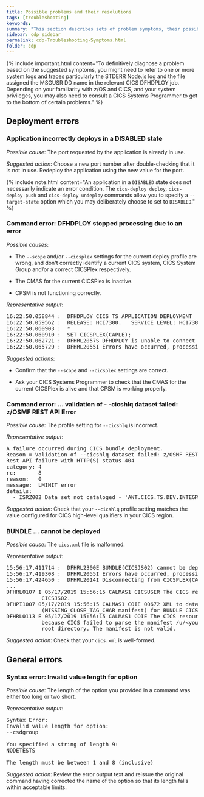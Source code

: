 ```yaml
---
title: Possible problems and their resolutions
tags: [troubleshooting]
keywords:
summary: "This section describes sets of problem symptoms, their possible causes and suggested solutions."
sidebar: cdp_sidebar
permalink: cdp-Troubleshooting-Symptoms.html
folder: cdp
---
```


{% include important.html content="To definitively diagnose a problem based on the suggested symptoms, you might need to refer to one or more [system logs and traces](cdp-Troubleshooting-General) particularly the STDERR Node.js log and the file assigned the MSGUSR DD name in the relevant CICS DFHDPLOY job. Depending on your familiarity with z/OS and CICS, and your system privileges, you may also need to consult a CICS Systems Programmer to get to the bottom of certain problems." %}

## Deployment errors

### Application incorrectly deploys in a DISABLED state
*Possible cause*: The port requested by the application is already in use.

*Suggested action*: Choose a new port number after double-checking that it is not in use. Redeploy the application using the new value for the port.

{% include note.html content="An application in a `DISABLED` state does not necessarily indicate an error condition. The `cics-deploy deploy`, `cics-deploy push` and `cics-deploy undeploy` commands allow you to specify a `--target-state` option which you may deliberately choose to set to `DISABLED`." %}

### Command error: DFHDPLOY stopped processing due to an error
*Possible causes*:
  * The `--scope` and/or `--cicsplex` settings for the current deploy profile are wrong, and don't correctly identify a current CICS system, CICS System Group and/or a correct CICSPlex respectively.

  * The CMAS for the current CICSPlex is inactive.

  * CPSM is not functioning correctly.

*Representative output*:
<pre class="messageText">
16:22:50.058844 :  DFHDPLOY CICS TS APPLICATION DEPLOYMENT  2019/04/10 4:22pm
16:22:50.059562 :  RELEASE: HCI7300.   SERVICE LEVEL: HCI7300.
16:22:50.060903 :  *
16:22:50.060910 :  SET CICSPLEX(CAPLE);
16:22:50.062721 :  DFHRL2057S DFHDPLOY is unable to connect to CICSPLEX(CAPLE).
16:22:50.065729 :  DFHRL2055I Errors have occurred, processing terminated.
</pre>

*Suggested actions*:
  * Confirm that the `--scope` and `--cicsplex` settings are correct.

  * Ask your CICS Systems Programmer to check that the CMAS for the current CICSPlex is alive and that CPSM is working properly.

### Command error: ... validation of - -cicshlq dataset failed: z/OSMF REST API Error
*Possible cause*: The profile setting for `--cicshlq` is incorrect.

*Representative output*:
<pre class="messageText">
A failure occurred during CICS bundle deployment.
Reason = Validation of --cicshlq dataset failed: z/OSMF REST API Error:
Rest API failure with HTTP(S) status 404
category: 4
rc:       8
reason:   0
message:  LMINIT error
details:
  - ISRZ002 Data set not cataloged - 'ANT.CICS.TS.DEV.INTEGRAT.SDFHLOAD' was not found in catalog.
</pre>

*Suggested action*: 
Check that your `--cicshlq` profile setting matches the value configured for CICS high-level qualifiers in your CICS region. 

### BUNDLE ... cannot be deployed
*Possible cause*: The `cics.xml` file is malformed.

*Representative output*:
<pre class="messageText">
15:56:17.411714 :  DFHRL2300E BUNDLE(CICSJS02) cannot be deployed. The reason for the failure could not be determined.
15:56:17.419308 :  DFHRL2055I Errors have occurred, processing terminated.
15:56:17.424650 :  DFHRL2014I Disconnecting from CICSPLEX(CAPLEX).
...
DFHRL0107 I 05/17/2019 15:56:15 CALMAS1 CICSUSER The CICS resource lifecycle manager has started to create the BUNDLE resource      
           CICSJS02.                                                                                                                
DFHPI1007 05/17/2019 15:56:15 CALMAS1 COIE 00672 XML to data transformation failed because of incorrect input                       
           (MISSING_CLOSE_TAG_CHAR manifest) for BUNDLE CICSJS02.                                                                   
DFHRL0113 E 05/17/2019 15:56:15 CALMAS1 COIE The CICS resource lifecycle manager failed to create the BUNDLE resource CICSJS02      
           because CICS failed to parse the manifest /u/&lt;your user id>/pushtest2/CICSJSON_1.0.0/META-INF/cics.xml specified in the bundle   
           root directory. The manifest is not valid.                                                                               
</pre>

*Suggested action*: 
Check that your `cics.xml` is well-formed.

## General errors
### Syntax error: Invalid value length for option
*Possible cause*: The length of the option you provided in a command was either too long or two short.

*Representative output*:
<pre class="messageText">
Syntax Error:
Invalid value length for option:
--csdgroup

You specified a string of length 9:
NODETESTS

The length must be between 1 and 8 (inclusive)
</pre>

*Suggested action*: 
Review the error output text and reissue the original command having corrected the name of the option so that its length falls within acceptable limits. 



